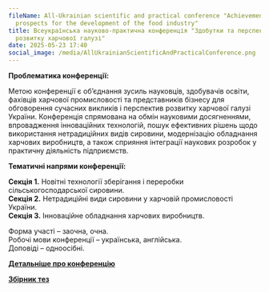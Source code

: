 ```yaml
---
fileName: All-Ukrainian scientific and practical conference "Achievements and
  prospects for the development of the food industry"
title: Всеукраїнська науково-практична конференція "Здобутки та перспективи
  розвитку харчової галузі"
date: 2025-05-23 17:40
social_image: /media/AllUkrainianScientificAndPracticalConference.png
---
```

**Проблематика конференції:**

Метою конференції є об’єднання зусиль науковців, здобувачів освіти, фахівців харчової промисловості та представників бізнесу для обговорення сучасних викликів і перспектив розвитку харчової галузі України. Конференція спрямована на обмін науковими досягненнями, впровадження інноваційних технологій, пошук ефективних рішень щодо використання нетрадиційних видів сировини, модернізацію обладнання харчових виробництв, а також сприяння інтеграції наукових розробок у практичну діяльність підприємств.

**Тематичні напрями конференції:**

**Секція 1.** Новітні технології зберігання і переробки сільськогосподарської сировини.\
**Секція 2.** Нетрадиційні види сировини у харчовій промисловості України.\
**Секція 3.** Інноваційне обладнання харчових виробництв.

Форма участі – заочна, очна.\
Робочі мови конференції – українська, англійська.\
Доповіді – одноосібні.

**[Детальніше про конференцію](http://kht.dsau.dp.ua/images/img/konferencii/informaci_ht.pdf)**

**[Збірник тез](http://kht.dsau.dp.ua/images/img/konferencii/Zbirnyk_kht2025.pdf)**